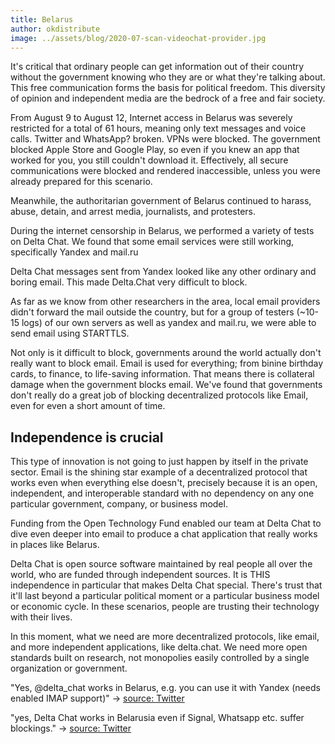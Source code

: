 ```yaml
---
title: Belarus
author: okdistribute
image: ../assets/blog/2020-07-scan-videochat-provider.jpg
---
```


It's critical that ordinary people can get information out of their country without the government knowing who they are or what they're talking about. This free communication forms the basis for political freedom. This diversity of opinion and independent media are the bedrock of a free and fair society.

From August 9 to August 12, Internet access in Belarus was severely restricted for a total of 61 hours, meaning only text messages and voice calls. Twitter and WhatsApp? broken. VPNs were blocked. The government blocked Apple Store and Google Play, so even if you knew an app that worked for you, you still couldn't download it. Effectively, all secure communications were blocked and rendered inaccessible, unless you were already prepared for this scenario.

Meanwhile, the authoritarian government of Belarus continued to harass, abuse, detain, and arrest media, journalists, and protesters. 

During the internet censorship in Belarus, we performed a variety of tests on Delta Chat. We found that some email services were still working, specifically Yandex and mail.ru

Delta Chat messages sent from Yandex looked like any other ordinary and boring email. This made Delta.Chat very difficult to block.

As far as we know from other researchers in the area, local email providers didn't forward the mail outside the country, but for a group of testers (~10-15 logs) of our own servers as well as yandex and mail.ru, we were able to send email using STARTTLS.

Not only is it difficult to block, governments around the world actually don't really want to block email. Email is used for everything; from binine birthday cards, to finance, to life-saving information. That means there is collateral damage when the government blocks email. We've found that governments don't really do a great job of blocking decentralized protocols like Email, even for even a short amount of time.


## Independence is crucial

This type of innovation is not going to just happen by itself in the private sector. Email is the shining star example of a decentralized protocol that works even when everything else doesn't, precisely because it is an open, independent, and interoperable standard with no dependency on any one particular government, company, or business model.

Funding from the Open Technology Fund enabled our team at Delta Chat to dive even deeper into email to produce a chat application that really works in places like Belarus.

Delta Chat is open source software maintained by real people all over the world, who are funded through independent sources. It is THIS independence in particular that makes Delta Chat special. There's trust that it'll last beyond a particular political moment or a particular business model or economic cycle. In these scenarios, people are trusting their technology with their lives.


In this moment, what we need are more decentralized protocols, like email, and more independent applications, like delta.chat. We need more open standards built on research, not monopolies easily controlled by a single organization or government.



"Yes, @delta_chat works in Belarus, e.g. you can use it with Yandex (needs enabled IMAP support)"
-> [source: Twitter](https://nitter.net/delta_chat/status/1293454056661356546)

"yes, Delta Chat works in Belarusia even if Signal, Whatsapp etc. suffer blockings."
-> [source: Twitter](https://nitter.net/delta_chat/status/1293456217248079872)

